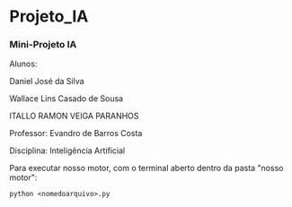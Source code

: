 # Projeto_IA

### Mini-Projeto IA

Alunos:

Daniel José da Silva

Wallace Lins Casado de Sousa

ITALLO RAMON VEIGA PARANHOS

Professor: Evandro de Barros Costa

Disciplina: Inteligência Artificial

Para executar nosso motor, com o terminal aberto dentro da pasta "nosso motor":

 ```
 python <nomedoarquivo>.py 
 ```
